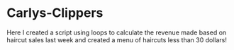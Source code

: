 # Carlys-Clippers
Here I created a script using loops to calculate the revenue made based on haircut sales last week and created a menu of haircuts less than 30 dollars!